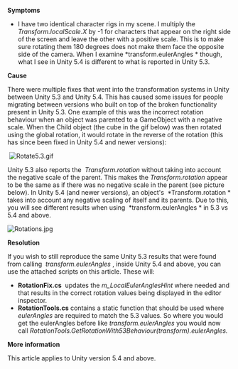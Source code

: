 
        

**Symptoms** 

*   I have two identical character rigs in my scene. I multiply the  *Transform.localScale.X*  by -1 for characters that appear on the right side of the screen and leave the other with a positive scale. This is to make sure rotating them 180 degrees does not make them face the opposite side of the camera. When I examine  *transform.eulerAngles * though, what I see in Unity 5.4 is different to what is reported in Unity 5.3.

**Cause** 

There were multiple fixes that went into the transformation systems in Unity between Unity 5.3 and Unity 5.4. This has caused some issues for people migrating between versions who built on top of the broken functionality present in Unity 5.3. One example of this was the incorrect rotation behaviour when an object was parented to a GameObject with a negative scale. When the Child object (the cube in the gif below) was then rotated using the global rotation, it would rotate in the reverse of the rotation (this has since been fixed in Unity 5.4 and newer versions):

 ![Rotate5.3.gif](/hc/article_attachments/115005124046/Rotate5.3.gif)

Unity 5.3 also reports the  *Transform.rotation* without taking into account the negative scale of the parent. This makes the *Transform.rotation* appear to be the same as if there was no negative scale in the parent (see picture below). In Unity 5.4 (and newer versions), an object's  *Transform.rotation * takes into account any negative scaling of itself and its parents. Due to this, you will see different results when using  *transform.eulerAngles * in 5.3 vs 5.4 and above.

![Rotations.jpg](/hc/article_attachments/115005125386/Rotations.jpg)

**Resolution** 

If you wish to still reproduce the same Unity 5.3 results that were found from calling  *transform.eulerAngles* , inside Unity 5.4 and above, you can use the attached scripts on this article. These will:

*   **RotationFix.cs**  updates the  *m_LocalEulerAnglesHint*  where needed and that results in the correct rotation values being displayed in the editor inspector.
*   **RotationTools.cs**  contains a static function that should be used where  *eulerAngles*  are required to match the 5.3 values. So where you would get the eulerAngles before like  *transform.eulerAngles*  you would now call  *RotationTools.GetRotationWith53Behaviour(transform).eulerAngles.* 

**More information** 

This article applies to Unity version 5.4 and above.

      